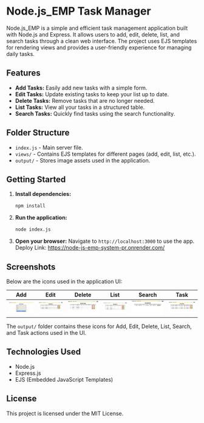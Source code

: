 # Node.js_EMP Task Manager

Node.js_EMP is a simple and efficient task management application built with Node.js and Express. It allows users to add, edit, delete, list, and search tasks through a clean web interface. The project uses EJS templates for rendering views and provides a user-friendly experience for managing daily tasks.

## Features

- **Add Tasks:** Easily add new tasks with a simple form.
- **Edit Tasks:** Update existing tasks to keep your list up to date.
- **Delete Tasks:** Remove tasks that are no longer needed.
- **List Tasks:** View all your tasks in a structured table.
- **Search Tasks:** Quickly find tasks using the search functionality.

## Folder Structure

- `index.js` - Main server file.
- `views/` - Contains EJS templates for different pages (add, edit, list, etc.).
- `output/` - Stores image assets used in the application.

## Getting Started

1. **Install dependencies:**
   ```bash
   npm install
   ```
2. **Run the application:**
   ```bash
   node index.js
   ```
3. **Open your browser:**
   Navigate to `http://localhost:3000` to use the app.
   Deploy Link: https://node-js-emp-system-pr.onrender.com/

## Screenshots


Below are the icons used in the application UI:

| Add      | Edit     | Delete   | List     | Search   | Task     |
|----------|----------|----------|----------|----------|----------|
| ![Add](output/Add.png) | ![Edit](output/Edit.png) | ![Delete](output/Delete.png) | ![List](output/List.png) | ![Search](output/Search.png) | ![Task](output/Task.png) |

The `output/` folder contains these icons for Add, Edit, Delete, List, Search, and Task actions used in the UI.

## Technologies Used

- Node.js
- Express.js
- EJS (Embedded JavaScript Templates)

## License

This project is licensed under the MIT License.
